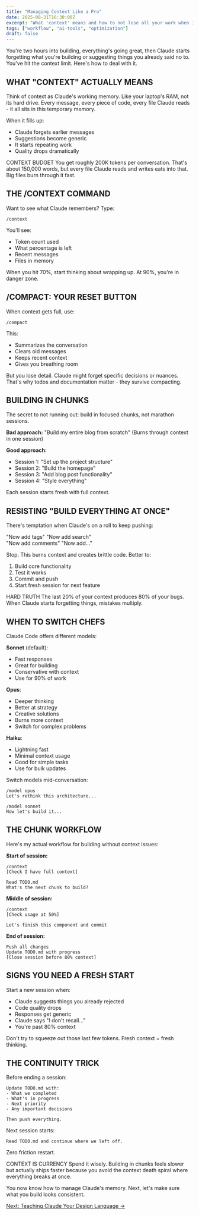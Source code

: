 ```yaml
---
title: "Managing Context Like a Pro"
date: 2025-08-31T16:30:00Z
excerpt: "What 'context' means and how to not lose all your work when it runs out."
tags: ["workflow", "ai-tools", "optimization"]
draft: false
---
```


You're two hours into building, everything's going great, then Claude starts forgetting what you're building or suggesting things you already said no to. You've hit the context limit. Here's how to deal with it.

## WHAT "CONTEXT" ACTUALLY MEANS

Think of context as Claude's working memory. Like your laptop's RAM, not its hard drive. Every message, every piece of code, every file Claude reads - it all sits in this temporary memory.

When it fills up:
- Claude forgets earlier messages
- Suggestions become generic
- It starts repeating work
- Quality drops dramatically

<span class="context-label">CONTEXT BUDGET</span> <span class="context-text">You get roughly 200K tokens per conversation. That's about 150,000 words, but every file Claude reads and writes eats into that. Big files burn through it fast.</span>

## THE /CONTEXT COMMAND

Want to see what Claude remembers? Type:

```
/context
```

You'll see:
- Token count used
- What percentage is left
- Recent messages
- Files in memory

When you hit 70%, start thinking about wrapping up. At 90%, you're in danger zone.

## /COMPACT: YOUR RESET BUTTON

When context gets full, use:

```
/compact
```

This:
- Summarizes the conversation
- Clears old messages
- Keeps recent context
- Gives you breathing room

But you lose detail. Claude might forget specific decisions or nuances. That's why todos and documentation matter - they survive compacting.

## BUILDING IN CHUNKS

The secret to not running out: build in focused chunks, not marathon sessions.

**Bad approach:**
"Build my entire blog from scratch"
(Burns through context in one session)

**Good approach:**
- Session 1: "Set up the project structure"
- Session 2: "Build the homepage"
- Session 3: "Add blog post functionality"
- Session 4: "Style everything"

Each session starts fresh with full context.

## RESISTING "BUILD EVERYTHING AT ONCE"

There's temptation when Claude's on a roll to keep pushing:

"Now add tags"
"Now add search"  
"Now add comments"
"Now add..."

Stop. This burns context and creates brittle code. Better to:
1. Build core functionality
2. Test it works
3. Commit and push
4. Start fresh session for next feature

<span class="context-label">HARD TRUTH</span> <span class="context-text">The last 20% of your context produces 80% of your bugs. When Claude starts forgetting things, mistakes multiply.</span>

## WHEN TO SWITCH CHEFS

Claude Code offers different models:

**Sonnet** (default):
- Fast responses
- Great for building
- Conservative with context
- Use for 90% of work

**Opus**:
- Deeper thinking
- Better at strategy
- Creative solutions
- Burns more context
- Switch for complex problems

**Haiku**:
- Lightning fast
- Minimal context usage
- Good for simple tasks
- Use for bulk updates

Switch models mid-conversation:
```
/model opus
Let's rethink this architecture...

/model sonnet  
Now let's build it...
```

## THE CHUNK WORKFLOW

Here's my actual workflow for building without context issues:

**Start of session:**
```
/context
[Check I have full context]

Read TODO.md
What's the next chunk to build?
```

**Middle of session:**
```
/context
[Check usage at 50%]

Let's finish this component and commit
```

**End of session:**
```
Push all changes
Update TODO.md with progress
[Close session before 80% context]
```

## SIGNS YOU NEED A FRESH START

Start a new session when:
- Claude suggests things you already rejected
- Code quality drops
- Responses get generic
- Claude says "I don't recall..."
- You're past 80% context

Don't try to squeeze out those last few tokens. Fresh context = fresh thinking.

## THE CONTINUITY TRICK

Before ending a session:

```
Update TODO.md with:
- What we completed
- What's in progress  
- Next priority
- Any important decisions

Then push everything.
```

Next session starts:

```
Read TODO.md and continue where we left off.
```

Zero friction restart.

<span class="context-label">CONTEXT IS CURRENCY</span> <span class="context-text">Spend it wisely. Building in chunks feels slower but actually ships faster because you avoid the context death spiral where everything breaks at once.</span>

You now know how to manage Claude's memory. Next, let's make sure what you build looks consistent.

[Next: Teaching Claude Your Design Language →](/posts/teaching-claude-design)
